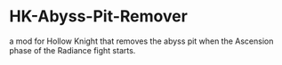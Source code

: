 # HK-Abyss-Pit-Remover
a mod for Hollow Knight that removes the abyss pit when the Ascension phase of the Radiance fight starts.
